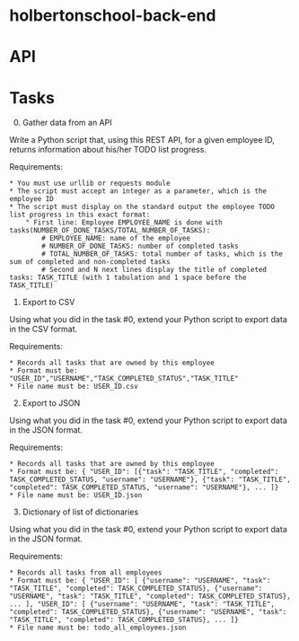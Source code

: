 # holbertonschool-back-end

# API

# Tasks


0. Gather data from an API

Write a Python script that, using this REST API, for a given employee ID, returns information about his/her TODO list progress.

Requirements:

	* You must use urllib or requests module
	* The script must accept an integer as a parameter, which is the employee ID
	* The script must display on the standard output the employee TODO list progress in this exact format:
		° First line: Employee EMPLOYEE_NAME is done with tasks(NUMBER_OF_DONE_TASKS/TOTAL_NUMBER_OF_TASKS):
			# EMPLOYEE_NAME: name of the employee
			# NUMBER_OF_DONE_TASKS: number of completed tasks
			# TOTAL_NUMBER_OF_TASKS: total number of tasks, which is the sum of completed and non-completed tasks
			# Second and N next lines display the title of completed tasks: TASK_TITLE (with 1 tabulation and 1 space before the TASK_TITLE)


1. Export to CSV

Using what you did in the task #0, extend your Python script to export data in the CSV format.

Requirements:

	* Records all tasks that are owned by this employee
	* Format must be: "USER_ID","USERNAME","TASK_COMPLETED_STATUS","TASK_TITLE"
	* File name must be: USER_ID.csv


2. Export to JSON

Using what you did in the task #0, extend your Python script to export data in the JSON format.

Requirements:

	* Records all tasks that are owned by this employee
	* Format must be: { "USER_ID": [{"task": "TASK_TITLE", "completed": TASK_COMPLETED_STATUS, "username": "USERNAME"}, {"task": "TASK_TITLE", "completed": TASK_COMPLETED_STATUS, "username": "USERNAME"}, ... ]}
	* File name must be: USER_ID.json


3. Dictionary of list of dictionaries

Using what you did in the task #0, extend your Python script to export data in the JSON format.

Requirements:

	* Records all tasks from all employees
	* Format must be: { "USER_ID": [ {"username": "USERNAME", "task": "TASK_TITLE", "completed": TASK_COMPLETED_STATUS}, {"username": "USERNAME", "task": "TASK_TITLE", "completed": TASK_COMPLETED_STATUS}, ... ], "USER_ID": [ {"username": "USERNAME", "task": "TASK_TITLE", "completed": TASK_COMPLETED_STATUS}, {"username": "USERNAME", "task": "TASK_TITLE", "completed": TASK_COMPLETED_STATUS}, ... ]}
	* File name must be: todo_all_employees.json
